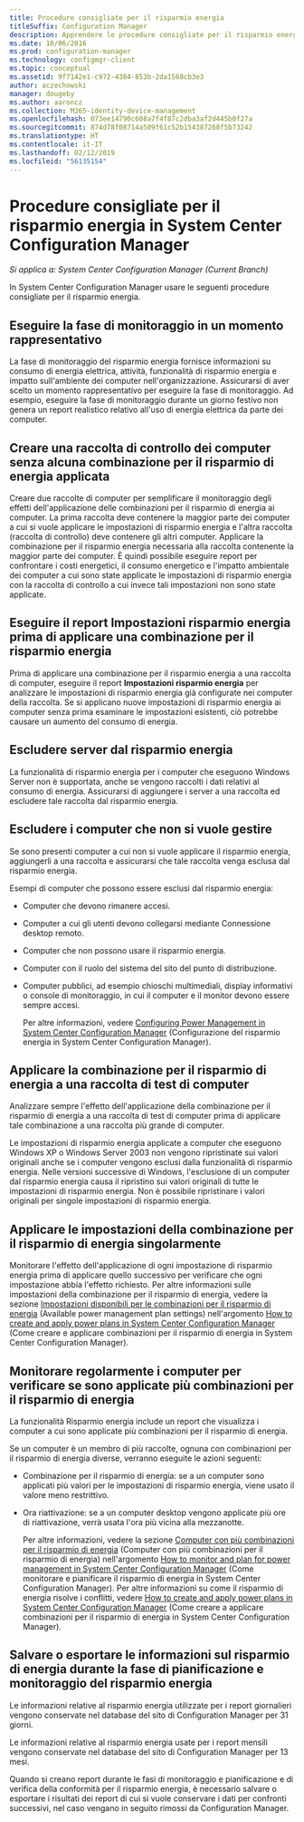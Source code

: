 ```yaml
---
title: Procedure consigliate per il risparmio energia
titleSuffix: Configuration Manager
description: Apprendere le procedure consigliate per il risparmio energia in System Center Configuration Manager.
ms.date: 10/06/2016
ms.prod: configuration-manager
ms.technology: configmgr-client
ms.topic: conceptual
ms.assetid: 9f7142e1-c972-4384-853b-2da1568cb3e3
author: aczechowski
manager: dougeby
ms.author: aaroncz
ms.collection: M365-identity-device-management
ms.openlocfilehash: 073ee14790c608a7f4f87c2dba3af2d445b0f27a
ms.sourcegitcommit: 874d78f08714a509f61c52b154387268f5b73242
ms.translationtype: HT
ms.contentlocale: it-IT
ms.lasthandoff: 02/12/2019
ms.locfileid: "56135154"
---
```

# <a name="best-practices-for-power-management-in-system-center-configuration-manager"></a>Procedure consigliate per il risparmio energia in System Center Configuration Manager

*Si applica a: System Center Configuration Manager (Current Branch)*

In System Center Configuration Manager usare le seguenti procedure consigliate per il risparmio energia.  

## <a name="perform-the-monitoring-phase-at-a-representative-time"></a>Eseguire la fase di monitoraggio in un momento rappresentativo  
 La fase di monitoraggio del risparmio energia fornisce informazioni su consumo di energia elettrica, attività, funzionalità di risparmio energia e impatto sull'ambiente dei computer nell'organizzazione. Assicurarsi di aver scelto un momento rappresentativo per eseguire la fase di monitoraggio. Ad esempio, eseguire la fase di monitoraggio durante un giorno festivo non genera un report realistico relativo all'uso di energia elettrica da parte dei computer.  

## <a name="create-a-control-collection-of-computers-with-no-power-plans-applied"></a>Creare una raccolta di controllo dei computer senza alcuna combinazione per il risparmio di energia applicata  
 Creare due raccolte di computer per semplificare il monitoraggio degli effetti dell'applicazione delle combinazioni per il risparmio di energia ai computer. La prima raccolta deve contenere la maggior parte dei computer a cui si vuole applicare le impostazioni di risparmio energia e l'altra raccolta (raccolta di controllo) deve contenere gli altri computer. Applicare la combinazione per il risparmio energia necessaria alla raccolta contenente la maggior parte dei computer. È quindi possibile eseguire report per confrontare i costi energetici, il consumo energetico e l'impatto ambientale dei computer a cui sono state applicate le impostazioni di risparmio energia con la raccolta di controllo a cui invece tali impostazioni non sono state applicate.  

## <a name="run-the-power-settings-report-before-you-apply-a-power-management-plan"></a>Eseguire il report Impostazioni risparmio energia prima di applicare una combinazione per il risparmio energia  
 Prima di applicare una combinazione per il risparmio energia a una raccolta di computer, eseguire il report **Impostazioni risparmio energia** per analizzare le impostazioni di risparmio energia già configurate nei computer della raccolta. Se si applicano nuove impostazioni di risparmio energia ai computer senza prima esaminare le impostazioni esistenti, ciò potrebbe causare un aumento del consumo di energia.  

## <a name="exclude-servers-from-power-management"></a>Escludere server dal risparmio energia  
 La funzionalità di risparmio energia per i computer che eseguono Windows Server non è supportata, anche se vengono raccolti i dati relativi al consumo di energia. Assicurarsi di aggiungere i server a una raccolta ed escludere tale raccolta dal risparmio energia.  

## <a name="exclude-computers-that-you-do-not-want-to-manage"></a>Escludere i computer che non si vuole gestire  
 Se sono presenti computer a cui non si vuole applicare il risparmio energia, aggiungerli a una raccolta e assicurarsi che tale raccolta venga esclusa dal risparmio energia.  

 Esempi di computer che possono essere esclusi dal risparmio energia:  

- Computer che devono rimanere accesi.  

- Computer a cui gli utenti devono collegarsi mediante Connessione desktop remoto.  

- Computer che non possono usare il risparmio energia.  

- Computer con il ruolo del sistema del sito del punto di distribuzione.  

- Computer pubblici, ad esempio chioschi multimediali, display informativi o console di monitoraggio, in cui il computer e il monitor devono essere sempre accesi.  

  Per altre informazioni, vedere [Configuring Power Management in System Center Configuration Manager](../../../../core/clients/manage/power/configuring-power-management.md) (Configurazione del risparmio energia in System Center Configuration Manager).  

## <a name="first-apply-power-plans-to-a-test-collection-of-computers"></a>Applicare la combinazione per il risparmio di energia a una raccolta di test di computer  
 Analizzare sempre l'effetto dell'applicazione della combinazione per il risparmio di energia a una raccolta di test di computer prima di applicare tale combinazione a una raccolta più grande di computer.  

 Le impostazioni di risparmio energia applicate a computer che eseguono Windows XP o Windows Server 2003 non vengono ripristinate sui valori originali anche se i computer vengono esclusi dalla funzionalità di risparmio energia. Nelle versioni successive di Windows, l'esclusione di un computer dal risparmio energia causa il ripristino sui valori originali di tutte le impostazioni di risparmio energia. Non è possibile ripristinare i valori originali per singole impostazioni di risparmio energia.  

## <a name="apply-power-plan-settings-individually"></a>Applicare le impostazioni della combinazione per il risparmio di energia singolarmente  
 Monitorare l'effetto dell'applicazione di ogni impostazione di risparmio energia prima di applicare quello successivo per verificare che ogni impostazione abbia l'effetto richiesto. Per altre informazioni sulle impostazioni della combinazione per il risparmio di energia, vedere la sezione [Impostazioni disponibili per le combinazioni per il risparmio di energia](../../../../core/clients/manage/power/create-and-apply-power-plans.md#BKMK_Plans) (Available power management plan settings) nell'argomento [How to create and apply power plans in System Center Configuration Manager](../../../../core/clients/manage/power/create-and-apply-power-plans.md) (Come creare e applicare combinazioni per il risparmio di energia in System Center Configuration Manager).  

## <a name="regularly-monitor-computers-to-see-if-they-have-multiple-power-plans-applied"></a>Monitorare regolarmente i computer per verificare se sono applicate più combinazioni per il risparmio di energia  
 La funzionalità Risparmio energia include un report che visualizza i computer a cui sono applicate più combinazioni per il risparmio di energia.  

 Se un computer è un membro di più raccolte, ognuna con combinazioni per il risparmio di energia diverse, verranno eseguite le azioni seguenti:  

-   Combinazione per il risparmio di energia: se a un computer sono applicati più valori per le impostazioni di risparmio energia, viene usato il valore meno restrittivo.  

-   Ora riattivazione: se a un computer desktop vengono applicate più ore di riattivazione, verrà usata l'ora più vicina alla mezzanotte.  

     Per altre informazioni, vedere la sezione [Computer con più combinazioni per il risparmio di energia](../../../../core/clients/manage/power/monitor-and-plan-for-power-management.md#BKMK_Multiple) (Computer con più combinazioni per il risparmio di energia) nell'argomento [How to monitor and plan for power management in System Center Configuration Manager](../../../../core/clients/manage/power/monitor-and-plan-for-power-management.md) (Come monitorare e pianificare il risparmio di energia in System Center Configuration Manager). Per altre informazioni su come il risparmio di energia risolve i conflitti, vedere [How to create and apply power plans in System Center Configuration Manager](../../../../core/clients/manage/power/create-and-apply-power-plans.md) (Come creare a applicare combinazioni per il risparmio di energia in System Center Configuration Manager).  

## <a name="save-or-export-power-management-information-during-the-monitoring-and-planning-phase-of-power-management"></a>Salvare o esportare le informazioni sul risparmio di energia durante la fase di pianificazione e monitoraggio del risparmio energia  
 Le informazioni relative al risparmio energia utilizzate per i report giornalieri vengono conservate nel database del sito di Configuration Manager per 31 giorni.  

 Le informazioni relative al risparmio energia usate per i report mensili vengono conservate nel database del sito di Configuration Manager per 13 mesi.  

 Quando si creano report durante le fasi di monitoraggio e pianificazione e di verifica della conformità per il risparmio energia, è necessario salvare o esportare i risultati dei report di cui si vuole conservare i dati per confronti successivi, nel caso vengano in seguito rimossi da Configuration Manager.  
